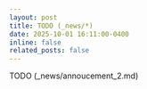 ```yaml
---
layout: post
title: TODO (_news/*)
date: 2025-10-01 16:11:00-0400
inline: false
related_posts: false
---
```


TODO (\_news/annoucement_2.md)
